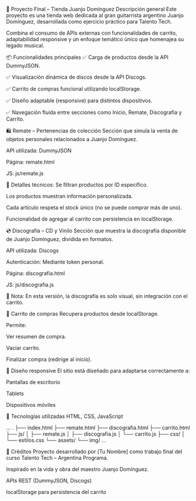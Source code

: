 🎸 Proyecto Final – Tienda Juanjo Domínguez
Descripción general
Este proyecto es una tienda web dedicada al gran guitarrista argentino Juanjo Domínguez, desarrollada como ejercicio práctico para Talento Tech.

Combina el consumo de APIs externas con funcionalidades de carrito, adaptabilidad responsive y un enfoque temático único que homenajea su legado musical.

📦 Funcionalidades principales
✅ Carga de productos desde la API DummyJSON.

✅ Visualización dinámica de discos desde la API Discogs.

✅ Carrito de compras funcional utilizando localStorage.

✅ Diseño adaptable (responsive) para distintos dispositivos.

✅ Navegación fluida entre secciones como Inicio, Remate, Discografía y Carrito.

🛍️ Remate – Pertenencias de colección
Sección que simula la venta de objetos personales relacionados a Juanjo Domínguez.

API utilizada: DummyJSON

Página: remate.html

JS: js/remate.js

🔧 Detalles técnicos:
Se filtran productos por ID específico.

Los productos muestran información personalizada.

Cada artículo respeta el stock único (no se puede comprar más de uno).

Funcionalidad de agregar al carrito con persistencia en localStorage.

💿 Discografía – CD y Vinilo
Sección que muestra la discografía disponible de Juanjo Domínguez, dividida en formatos.

API utilizada: Discogs

Autenticación: Mediante token personal.

Página: discografia.html

JS: js/discografia.js

📌 Nota:
En esta versión, la discografía es solo visual, sin integración con el carrito.

🛒 Carrito de compras
Recupera productos desde localStorage.

Permite:

Ver resumen de compra.

Vaciar carrito.

Finalizar compra (redirige al inicio).

📱 Diseño responsive
El sitio está diseñado para adaptarse correctamente a:

Pantallas de escritorio

Tablets

Dispositivos móviles

🔧 Tecnologías utilizadas
HTML, CSS, JavaScript

...
.
├── index.html
├── remate.html
├── discografia.html
├── carrito.html
├── js/
│   ├── remate.js
│   ├── discografia.js
│   └── carrito.js
├── css/
│   └── estilos.css
└── assets/
    └── img/
...

📝 Créditos
Proyecto desarrollado por [Tu Nombre] como trabajo final del curso Talento Tech – Argentina Programa.

Inspirado en la vida y obra del maestro Juanjo Domínguez.



APIs REST (DummyJSON, Discogs)

localStorage para persistencia del carrito
